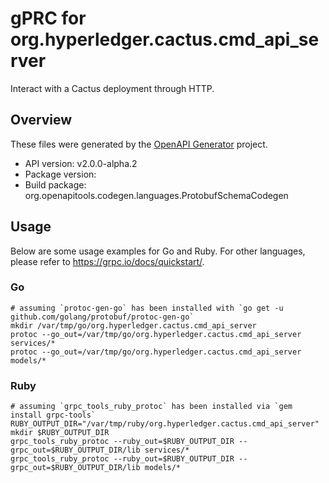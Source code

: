 # gPRC for org.hyperledger.cactus.cmd_api_server

Interact with a Cactus deployment through HTTP.

## Overview
These files were generated by the [OpenAPI Generator](https://openapi-generator.tech) project.

- API version: v2.0.0-alpha.2
- Package version: 
- Build package: org.openapitools.codegen.languages.ProtobufSchemaCodegen

## Usage

Below are some usage examples for Go and Ruby. For other languages, please refer to https://grpc.io/docs/quickstart/.

### Go
```
# assuming `protoc-gen-go` has been installed with `go get -u github.com/golang/protobuf/protoc-gen-go`
mkdir /var/tmp/go/org.hyperledger.cactus.cmd_api_server
protoc --go_out=/var/tmp/go/org.hyperledger.cactus.cmd_api_server services/*
protoc --go_out=/var/tmp/go/org.hyperledger.cactus.cmd_api_server models/*
```

### Ruby
```
# assuming `grpc_tools_ruby_protoc` has been installed via `gem install grpc-tools`
RUBY_OUTPUT_DIR="/var/tmp/ruby/org.hyperledger.cactus.cmd_api_server"
mkdir $RUBY_OUTPUT_DIR
grpc_tools_ruby_protoc --ruby_out=$RUBY_OUTPUT_DIR --grpc_out=$RUBY_OUTPUT_DIR/lib services/*
grpc_tools_ruby_protoc --ruby_out=$RUBY_OUTPUT_DIR --grpc_out=$RUBY_OUTPUT_DIR/lib models/*
```
